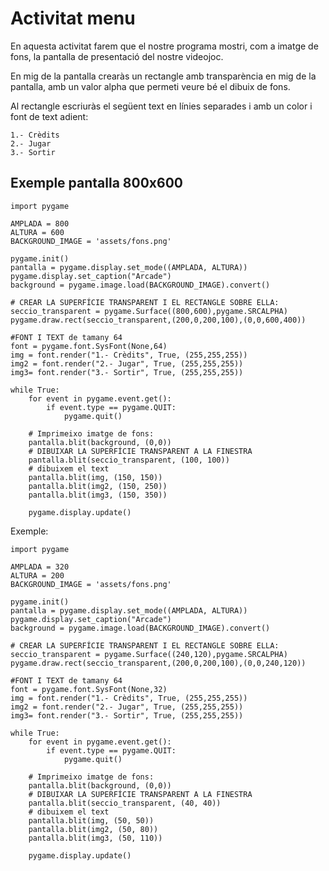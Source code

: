 # Activitat menu

En aquesta activitat farem que el nostre programa mostri, com a imatge de fons, la pantalla de presentació del nostre videojoc.

En mig de la pantalla crearàs un rectangle amb transparència en mig de la pantalla, amb un valor alpha que permeti veure bé el dibuix de fons.

Al rectangle escriuràs el següent text en línies separades i amb un color i font de text adient:

```
1.- Crèdits
2.- Jugar
3.- Sortir
```

## Exemple pantalla 800x600

```
import pygame

AMPLADA = 800
ALTURA = 600
BACKGROUND_IMAGE = 'assets/fons.png'

pygame.init()
pantalla = pygame.display.set_mode((AMPLADA, ALTURA))
pygame.display.set_caption("Arcade")
background = pygame.image.load(BACKGROUND_IMAGE).convert()

# CREAR LA SUPERFÍCIE TRANSPARENT I EL RECTANGLE SOBRE ELLA:
seccio_transparent = pygame.Surface((800,600),pygame.SRCALPHA)
pygame.draw.rect(seccio_transparent,(200,0,200,100),(0,0,600,400))

#FONT I TEXT de tamany 64
font = pygame.font.SysFont(None,64)
img = font.render("1.- Crèdits", True, (255,255,255))
img2 = font.render("2.- Jugar", True, (255,255,255))
img3= font.render("3.- Sortir", True, (255,255,255))

while True:
    for event in pygame.event.get():
        if event.type == pygame.QUIT:
            pygame.quit()

    # Imprimeixo imatge de fons:
    pantalla.blit(background, (0,0))
    # DIBUIXAR LA SUPERFÍCIE TRANSPARENT A LA FINESTRA
    pantalla.blit(seccio_transparent, (100, 100))
    # dibuixem el text
    pantalla.blit(img, (150, 150))
    pantalla.blit(img2, (150, 250))
    pantalla.blit(img3, (150, 350))

    pygame.display.update()
```


Exemple:

```
import pygame

AMPLADA = 320
ALTURA = 200
BACKGROUND_IMAGE = 'assets/fons.png'

pygame.init()
pantalla = pygame.display.set_mode((AMPLADA, ALTURA))
pygame.display.set_caption("Arcade")
background = pygame.image.load(BACKGROUND_IMAGE).convert()

# CREAR LA SUPERFÍCIE TRANSPARENT I EL RECTANGLE SOBRE ELLA:
seccio_transparent = pygame.Surface((240,120),pygame.SRCALPHA)
pygame.draw.rect(seccio_transparent,(200,0,200,100),(0,0,240,120))

#FONT I TEXT de tamany 64
font = pygame.font.SysFont(None,32)
img = font.render("1.- Crèdits", True, (255,255,255))
img2 = font.render("2.- Jugar", True, (255,255,255))
img3= font.render("3.- Sortir", True, (255,255,255))

while True:
    for event in pygame.event.get():
        if event.type == pygame.QUIT:
            pygame.quit()

    # Imprimeixo imatge de fons:
    pantalla.blit(background, (0,0))
    # DIBUIXAR LA SUPERFÍCIE TRANSPARENT A LA FINESTRA
    pantalla.blit(seccio_transparent, (40, 40))
    # dibuixem el text
    pantalla.blit(img, (50, 50))
    pantalla.blit(img2, (50, 80))
    pantalla.blit(img3, (50, 110))

    pygame.display.update()
```
